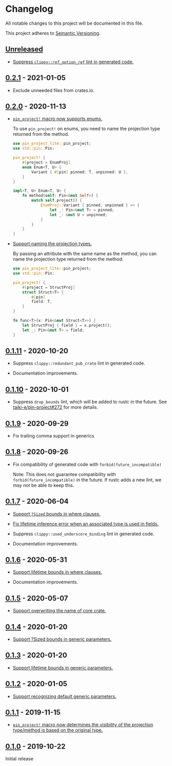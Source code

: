 # Changelog

All notable changes to this project will be documented in this file.

This project adheres to [Semantic Versioning](https://semver.org).

<!--
Note: In this file, do not use the hard wrap in the middle of a sentence for compatibility with GitHub comment style markdown rendering.
-->

## [Unreleased]

- [Suppress `clippy::ref_option_ref` lint in generated code.](https://github.com/taiki-e/pin-project-lite/pull/45)

## [0.2.1] - 2021-01-05

- Exclude unneeded files from crates.io.

## [0.2.0] - 2020-11-13

- [`pin_project!` macro now supports enums.][28]

  To use `pin_project!` on enums, you need to name the projection type returned from the method.

  ```rust
  use pin_project_lite::pin_project;
  use std::pin::Pin;

  pin_project! {
      #[project = EnumProj]
      enum Enum<T, U> {
          Variant { #[pin] pinned: T, unpinned: U },
      }
  }

  impl<T, U> Enum<T, U> {
      fn method(self: Pin<&mut Self>) {
          match self.project() {
              EnumProj::Variant { pinned, unpinned } => {
                  let _: Pin<&mut T> = pinned;
                  let _: &mut U = unpinned;
              }
          }
      }
  }
  ```

- [Support naming the projection types.][28]

  By passing an attribute with the same name as the method, you can name the projection type returned from the method:

  ```rust
  use pin_project_lite::pin_project;
  use std::pin::Pin;

  pin_project! {
      #[project = StructProj]
      struct Struct<T> {
          #[pin]
          field: T,
      }
  }

  fn func<T>(x: Pin<&mut Struct<T>>) {
      let StructProj { field } = x.project();
      let _: Pin<&mut T> = field;
  }
  ```

[28]: https://github.com/taiki-e/pin-project-lite/pull/28

## [0.1.11] - 2020-10-20

- Suppress `clippy::redundant_pub_crate` lint in generated code.

- Documentation improvements.

## [0.1.10] - 2020-10-01

- Suppress `drop_bounds` lint, which will be added to rustc in the future. See [taiki-e/pin-project#272](https://github.com/taiki-e/pin-project/issues/272) for more details.

## [0.1.9] - 2020-09-29

- Fix trailing comma support in generics

## [0.1.8] - 2020-09-26

- Fix compatibility of generated code with `forbid(future_incompatible)`

  Note: This does not guarantee compatibility with `forbid(future_incompatible)` in the future.
  If rustc adds a new lint, we may not be able to keep this.

## [0.1.7] - 2020-06-04

- [Support `?Sized` bounds in where clauses.][22]

- [Fix lifetime inference error when an associated type is used in fields.][20]

- Suppress `clippy::used_underscore_binding` lint in generated code.

- Documentation improvements.

[20]: https://github.com/taiki-e/pin-project-lite/pull/20
[22]: https://github.com/taiki-e/pin-project-lite/pull/22

## [0.1.6] - 2020-05-31

- [Support lifetime bounds in where clauses.][18]

- Documentation improvements.

[18]: https://github.com/taiki-e/pin-project-lite/pull/18

## [0.1.5] - 2020-05-07

- [Support overwriting the name of core crate.][14]

[14]: https://github.com/taiki-e/pin-project-lite/pull/14

## [0.1.4] - 2020-01-20

- [Support ?Sized bounds in generic parameters.][9]

[9]: https://github.com/taiki-e/pin-project-lite/pull/9

## [0.1.3] - 2020-01-20

- [Support lifetime bounds in generic parameters.][7]

[7]: https://github.com/taiki-e/pin-project-lite/pull/7

## [0.1.2] - 2020-01-05

- [Support recognizing default generic parameters.][6]

[6]: https://github.com/taiki-e/pin-project-lite/pull/6

## [0.1.1] - 2019-11-15

- [`pin_project!` macro now determines the visibility of the projection type/method is based on the original type.][5]

[5]: https://github.com/taiki-e/pin-project-lite/pull/5

## [0.1.0] - 2019-10-22

Initial release

[Unreleased]: https://github.com/taiki-e/pin-project-lite/compare/v0.2.1...HEAD
[0.2.1]: https://github.com/taiki-e/pin-project-lite/compare/v0.2.0...v0.2.1
[0.2.0]: https://github.com/taiki-e/pin-project-lite/compare/v0.1.11...v0.2.0
[0.1.11]: https://github.com/taiki-e/pin-project-lite/compare/v0.1.10...v0.1.11
[0.1.10]: https://github.com/taiki-e/pin-project-lite/compare/v0.1.9...v0.1.10
[0.1.9]: https://github.com/taiki-e/pin-project-lite/compare/v0.1.8...v0.1.9
[0.1.8]: https://github.com/taiki-e/pin-project-lite/compare/v0.1.7...v0.1.8
[0.1.7]: https://github.com/taiki-e/pin-project-lite/compare/v0.1.6...v0.1.7
[0.1.6]: https://github.com/taiki-e/pin-project-lite/compare/v0.1.5...v0.1.6
[0.1.5]: https://github.com/taiki-e/pin-project-lite/compare/v0.1.4...v0.1.5
[0.1.4]: https://github.com/taiki-e/pin-project-lite/compare/v0.1.3...v0.1.4
[0.1.3]: https://github.com/taiki-e/pin-project-lite/compare/v0.1.2...v0.1.3
[0.1.2]: https://github.com/taiki-e/pin-project-lite/compare/v0.1.1...v0.1.2
[0.1.1]: https://github.com/taiki-e/pin-project-lite/compare/v0.1.0...v0.1.1
[0.1.0]: https://github.com/taiki-e/pin-project-lite/releases/tag/v0.1.0
